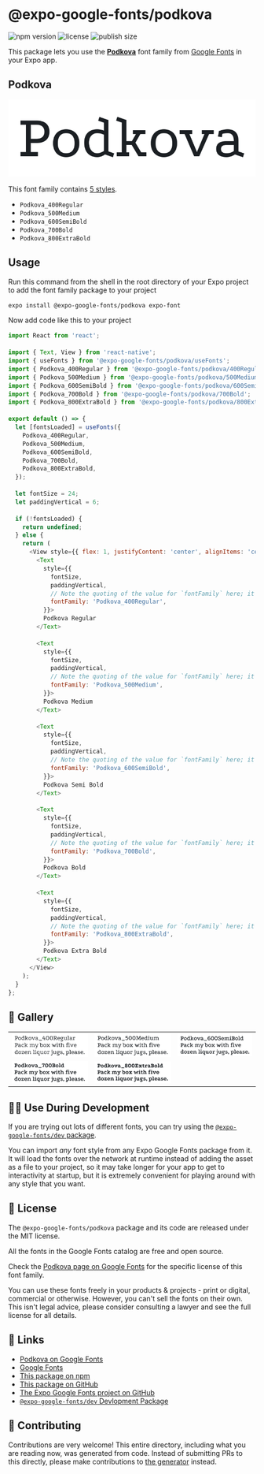# @expo-google-fonts/podkova

![npm version](https://flat.badgen.net/npm/v/@expo-google-fonts/podkova)
![license](https://flat.badgen.net/github/license/expo/google-fonts)
![publish size](https://flat.badgen.net/packagephobia/install/@expo-google-fonts/podkova)

This package lets you use the [**Podkova**](https://fonts.google.com/specimen/Podkova) font family from [Google Fonts](https://fonts.google.com/) in your Expo app.

## Podkova

![Podkova](./font-family.png)

This font family contains [5 styles](#-gallery).

- `Podkova_400Regular`
- `Podkova_500Medium`
- `Podkova_600SemiBold`
- `Podkova_700Bold`
- `Podkova_800ExtraBold`

## Usage

Run this command from the shell in the root directory of your Expo project to add the font family package to your project
```sh
expo install @expo-google-fonts/podkova expo-font
```

Now add code like this to your project
```js
import React from 'react';

import { Text, View } from 'react-native';
import { useFonts } from '@expo-google-fonts/podkova/useFonts';
import { Podkova_400Regular } from '@expo-google-fonts/podkova/400Regular';
import { Podkova_500Medium } from '@expo-google-fonts/podkova/500Medium';
import { Podkova_600SemiBold } from '@expo-google-fonts/podkova/600SemiBold';
import { Podkova_700Bold } from '@expo-google-fonts/podkova/700Bold';
import { Podkova_800ExtraBold } from '@expo-google-fonts/podkova/800ExtraBold';

export default () => {
  let [fontsLoaded] = useFonts({
    Podkova_400Regular,
    Podkova_500Medium,
    Podkova_600SemiBold,
    Podkova_700Bold,
    Podkova_800ExtraBold,
  });

  let fontSize = 24;
  let paddingVertical = 6;

  if (!fontsLoaded) {
    return undefined;
  } else {
    return (
      <View style={{ flex: 1, justifyContent: 'center', alignItems: 'center' }}>
        <Text
          style={{
            fontSize,
            paddingVertical,
            // Note the quoting of the value for `fontFamily` here; it expects a string!
            fontFamily: 'Podkova_400Regular',
          }}>
          Podkova Regular
        </Text>

        <Text
          style={{
            fontSize,
            paddingVertical,
            // Note the quoting of the value for `fontFamily` here; it expects a string!
            fontFamily: 'Podkova_500Medium',
          }}>
          Podkova Medium
        </Text>

        <Text
          style={{
            fontSize,
            paddingVertical,
            // Note the quoting of the value for `fontFamily` here; it expects a string!
            fontFamily: 'Podkova_600SemiBold',
          }}>
          Podkova Semi Bold
        </Text>

        <Text
          style={{
            fontSize,
            paddingVertical,
            // Note the quoting of the value for `fontFamily` here; it expects a string!
            fontFamily: 'Podkova_700Bold',
          }}>
          Podkova Bold
        </Text>

        <Text
          style={{
            fontSize,
            paddingVertical,
            // Note the quoting of the value for `fontFamily` here; it expects a string!
            fontFamily: 'Podkova_800ExtraBold',
          }}>
          Podkova Extra Bold
        </Text>
      </View>
    );
  }
};

```

## 🔡 Gallery


||||
|-|-|-|
|![Podkova_400Regular](./Podkova_400Regular.ttf.png)|![Podkova_500Medium](./Podkova_500Medium.ttf.png)|![Podkova_600SemiBold](./Podkova_600SemiBold.ttf.png)||
|![Podkova_700Bold](./Podkova_700Bold.ttf.png)|![Podkova_800ExtraBold](./Podkova_800ExtraBold.ttf.png)|||


## 👩‍💻 Use During Development

If you are trying out lots of different fonts, you can try using the [`@expo-google-fonts/dev` package](https://github.com/expo/google-fonts/tree/master/font-packages/dev#readme).

You can import *any* font style from any Expo Google Fonts package from it. It will load the fonts
over the network at runtime instead of adding the asset as a file to your project, so it may take longer
for your app to get to interactivity at startup, but it is extremely convenient
for playing around with any style that you want.

## 📖 License

The `@expo-google-fonts/podkova` package and its code are released under the MIT license.

All the fonts in the Google Fonts catalog are free and open source.

Check the [Podkova page on Google Fonts](https://fonts.google.com/specimen/Podkova) for the specific license of this font family.

You can use these fonts freely in your products & projects - print or digital, commercial or otherwise. However, you can't sell the fonts on their own. This isn't legal advice, please consider consulting a lawyer and see the full license for all details.

## 🔗 Links

- [Podkova on Google Fonts](https://fonts.google.com/specimen/Podkova)
- [Google Fonts](https://fonts.google.com/)
- [This package on npm](https://www.npmjs.com/package/@expo-google-fonts/podkova)
- [This package on GitHub](https://github.com/expo/google-fonts/tree/master/font-packages/podkova)
- [The Expo Google Fonts project on GitHub](https://github.com/expo/google-fonts)
- [`@expo-google-fonts/dev` Devlopment Package](https://github.com/expo/google-fonts/tree/master/font-packages/dev)

## 🤝 Contributing

Contributions are very welcome! This entire directory, including what you are reading now, was generated from code. Instead of submitting PRs to this directly, please make contributions to [the generator](https://github.com/expo/google-fonts/tree/master/packages/generator) instead.
